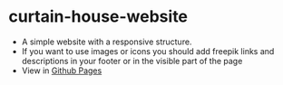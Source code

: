# curtain-house-website
- A simple website with a responsive structure.
- If you want to use images or icons you should add freepik links and descriptions in your footer or in the visible part of the page
- View in [Github Pages](https://emre-boz.github.io/curtain-house-website/) 